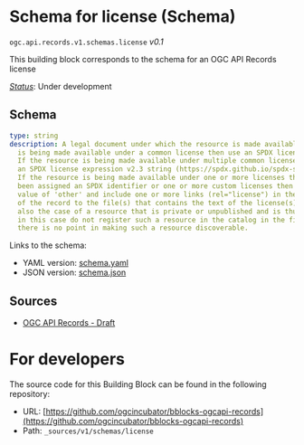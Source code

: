 
# Schema for license (Schema)

`ogc.api.records.v1.schemas.license` *v0.1*

This building block corresponds to the schema for an OGC API Records license

[*Status*](http://www.opengis.net/def/status): Under development

## Schema

```yaml
type: string
description: A legal document under which the resource is made available. If the resource
  is being made available under a common license then use an SPDX license id (https://spdx.org/licenses/).
  If the resource is being made available under multiple common licenses then use
  an SPDX license expression v2.3 string (https://spdx.github.io/spdx-spec/v2.3/SPDX-license-expressions/)
  If the resource is being made available under one or more licenses that haven't
  been assigned an SPDX identifier or one or more custom licenses then use a string
  value of 'other' and include one or more links (rel="license") in the `link` section
  of the record to the file(s) that contains the text of the license(s). There is
  also the case of a resource that is private or unpublished and is thus unlicensed;
  in this case do not register such a resource in the catalog in the first place since
  there is no point in making such a resource discoverable.

```

Links to the schema:

* YAML version: [schema.yaml](https://ogcincubator.github.io/bblocks-ogcapi-records/build/annotated/api/records/v1/schemas/license/schema.json)
* JSON version: [schema.json](https://ogcincubator.github.io/bblocks-ogcapi-records/build/annotated/api/records/v1/schemas/license/schema.yaml)

## Sources

* [OGC API Records - Draft](https://docs.ogc.org/DRAFTS/20-004.html)

# For developers

The source code for this Building Block can be found in the following repository:

* URL: [https://github.com/ogcincubator/bblocks-ogcapi-records](https://github.com/ogcincubator/bblocks-ogcapi-records)
* Path: `_sources/v1/schemas/license`

